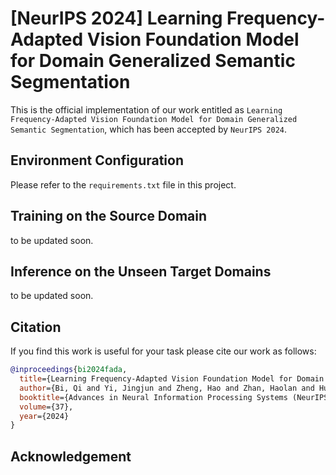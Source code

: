 # [NeurIPS 2024] Learning Frequency-Adapted Vision Foundation Model for Domain Generalized Semantic Segmentation

This is the official implementation of our work entitled as ```Learning Frequency-Adapted Vision Foundation Model for Domain Generalized Semantic Segmentation```, which has been accepted by ```NeurIPS 2024```.

## Environment Configuration

Please refer to the ```requirements.txt``` file in this project.

## Training on the Source Domain

to be updated soon.

## Inference on the Unseen Target Domains

to be updated soon.

## Citation

If you find this work is useful for your task please cite our work as follows:

```BibTeX
@inproceedings{bi2024fada,
  title={Learning Frequency-Adapted Vision Foundation Model for Domain Generalized Semantic Segmentation},
  author={Bi, Qi and Yi, Jingjun and Zheng, Hao and Zhan, Haolan and Huang, Yawen and Ji, Wei and Li, Yuexiang and Zheng, Yefeng},
  booktitle={Advances in Neural Information Processing Systems (NeurIPS)},
  volume={37},
  year={2024}
}
```

## Acknowledgement


